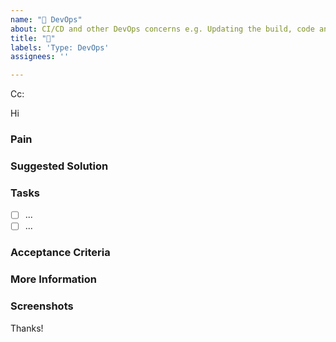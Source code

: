 ```yaml
---
name: "👷 DevOps"
about: CI/CD and other DevOps concerns e.g. Updating the build, code analysis, test, deploy, application monitoring etc.
title: "👷"
labels: 'Type: DevOps'
assignees: ''

---
```


<!-- These comments automatically delete -->
<!-- **Tip:** Delete parts that are not relevant -->
<!-- Next to Cc:, @ mention users who should be in the loop -->
Cc:
<!-- add intended user next to **Hi** -->
Hi 
  
### Pain
<!-- Explain the pain you are experiencing -->

### Suggested Solution
<!-- Describe the solution you'd like -->

### Tasks
<!--Add GitHub tasks-->
- [ ] ...
- [ ] ...

### Acceptance Criteria
<!-- Acceptance Criteria helps to answer the question "How will I know when I'm done with this story?". It defines the requirements that must be met for the story to be completed. See https://www.ssw.com.au/rules/acceptance-criteria -->

### More Information
<!-- Add any other context here. -->

### Screenshots
<!-- If applicable, add screenshots to help explain your problem. -->

Thanks!
